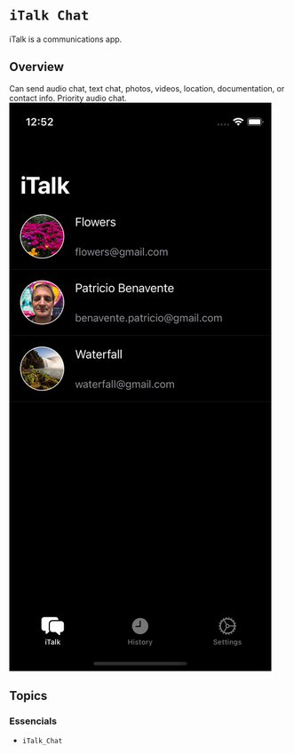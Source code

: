 # ``iTalk Chat``

iTalk is a communications app. 

## Overview

Can send audio chat, text chat, photos, videos, location, documentation, or contact info. Priority audio chat.
![iTalk Chat](Resources/iTalk.png)

## Topics

### Essencials

- ``iTalk_Chat``

